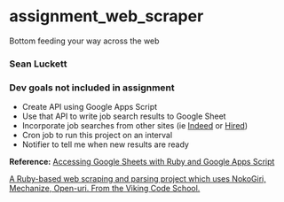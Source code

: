 # assignment_web_scraper
Bottom feeding your way across the web

### Sean Luckett

### Dev goals not included in assignment
* Create API using Google Apps Script
* Use that API to write job search results to Google Sheet
* Incorporate job searches from other sites (ie [Indeed](https://www.indeed.com/) or [Hired](https://hired.com/))
* Cron job to run this project on an interval
* Notifier to tell me when new results are ready

**Reference:** [Accessing Google Sheets with Ruby and Google Apps Script](https://spin.atomicobject.com/2016/07/16/google-sheets-api-ruby/)

[A Ruby-based web scraping and parsing project which uses NokoGiri, Mechanize, Open-uri.  From the Viking Code School.](http://www.vikingcodeschool.com)
